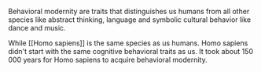 Behavioral modernity are traits that distinguishes us humans from all other species like abstract thinking, language and symbolic cultural behavior like dance and music.

While [[Homo sapiens]] is the same species as us humans. Homo sapiens didn't start with the same cognitive behavioral traits as us. It took about 150 000 years for Homo sapiens to acquire behavioral modernity.